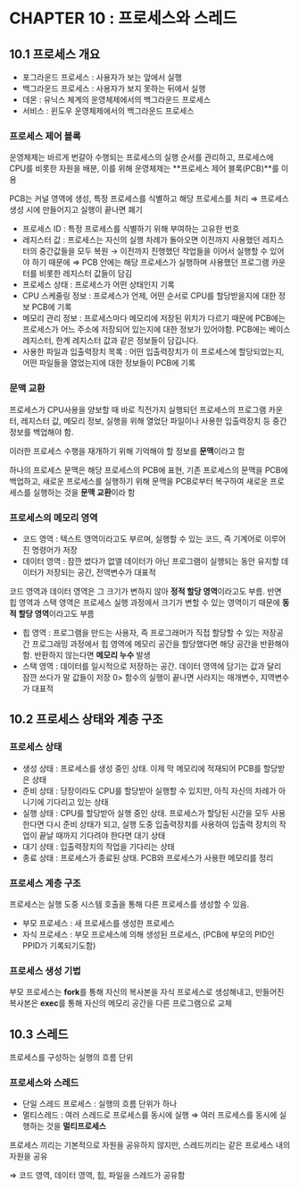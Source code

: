 # CHAPTER 10 : 프로세스와 스레드

## 10.1 프로세스 개요

- 포그라운드 프로세스 : 사용자가 보는 앞에서 실행
- 백그라운드 프로세스 : 사용자가 보지 못하는 뒤에서 실행
- 데몬 : 유닉스 체계의 운영체제에서의 백그라운드 프로세스
- 서비스 : 윈도우 운영체제에서의 백그라운드 프로세스

### 프로세스 제어 블록

운영체제는 바르게 번갈아 수행되는 프로세스의 실행 순서를 관리하고, 프로세스에 CPU를 비롯한 자원을 배분, 이를 위해 운영체제는 **프로세스 제어 블록(PCB)**를 이용

PCB는 커널 영역에 생성, 특정 프로세스를 식별하고 해당 프로세스를 처리 ⇒ 프로세스 생성 시에 만들어지고 실행이 끝나면 폐기

- 프로세스 ID : 특정 프로세스를 식별하기 위해 부여하는 고유한 번호
- 레지스터 값 : 프로세스는 자신의 실행 차례가 돌아오면 이전까지 사용했던 레지스터의 중간값들을 모두 복원 → 이전까지 진행했던 작업들을 이어서 실행할 수 있어야 하기 때문에 ⇒ PCB 안에는 해당 프로세스가 실행하며 사용했던 프로그램 카운터를 비롯한 레지스터 값들이 담김
- 프로세스 상태  : 프로세스가 어떤 상태인지 기록
- CPU 스케줄링 정보 : 프로세스가 언제, 어떤 순서로 CPU를 할당받을지에 대한 정보 PCB에 기록
- 메모리 관리 정보 : 프로세스마다 메모리에 저장된 위치가 다르기 때문에 PCB에는 프로세스가 어느 주소에 저장되어 있는지에 대한 정보가 있어야함. PCB에는 베이스 레지스터, 한계 레지스터 값과 같은 정보들이 담깁니다.
- 사용한 파일과 입출력장치 목록 : 어떤 입출력장치가 이 프로세스에 할당되었는지, 어떤 파일들을 열었는지에 대한 정보들이 PCB에 기록

### 문맥 교환

프로세스가 CPU사용을 양보할 때 바로 직전가지 실행되던 프로세스의 프로그램 카운터, 레지스터 값, 메모리 정보, 실행을 위해 열었단 파일이나 사용한 입출력장치 등 중간 정보를 백업해야 함.

이러한 프로세스 수행을 재개하기 위해 기억해야 할 정보를 **문맥**이라고 함

하나의 프로세스 문맥은 해당 프로세스의 PCB에 표현, 기존 프로세스의 문맥을 PCB에 백업하고, 새로운 프로세스를 실행하기 위해 문맥을 PCB로부터 복구하여 새로운 프로세스를 실행하는 것을 **문맥 교환**이라 함

### 프로세스의 메모리 영역

- 코드 영역 : 텍스트 영역이라고도 부르며, 실행할 수 있는 코드, 즉 기계어로 이루어진 명령어가 저장
- 데이터 영역 : 잠깐 썼다가 없앨 데이터가 아닌 프로그램이 실행되는 동안 유지할 데이터가 저장되는 공간, 전역변수가 대표적

코드 영역과 데이터 영역은 그 크기가 변하지 않아 **정적 할당 영역**이라고도 부름. 반면 힙 영역과 스택 영역은 프로세스 실행 과정에서 크기가 변할 수 있는 영역이기 때문에 **동적 할당 영역**이라고도 부름

- 힙 영역 : 프로그램을 만드는 사용자, 즉 프로그래머가 직접 할당할 수 있는 저장공간
프로그래밍 과정에서 힙 영역에 메모리 공간을 할당했다면 해당 공간을 반환해야함.
반환하지 않는다면 **메모리 누수** 발생
- 스택 영역 : 데이터를 일시적으로 저장하는 공간. 데이터 영역에 담기는 값과 달리 잠깐 쓰다가 말 값들이 저장 0> 함수의 실행이 끝나면 사라지는 매개변수, 지역변수가 대표적

## 10.2 프로세스 상태와 계층 구조

### 프로세스 상태

- 생성 상태 : 프로세스를 생성 중인 상태. 이제 막 메모리에 적재되어 PCB를 할당받은 상태
- 준비 상태 : 당장이라도 CPU를 할당받아 실행할 수 있지만, 아직 자신의 차례가 아니기에 기다리고 있는 상태
- 실행 상태 : CPU를 할당받아 실행 중인 상태. 프로세스가 할당된 시간을 모두 사용한다면 다시 준비 상태가 되고, 실행 도중 입출력장치를 사용하여 입출력 장치의 작업이 끝날 때까지 기다려야 한다면 대기 상태
- 대기 상태 : 입출력장치의 작업을 기다리는 상태
- 종료 상태 : 프로세스가 종료된 상태. PCB와 프로세스가 사용한 메모리를 정리

### 프로세스 계층 구조

프로세스는 실행 도중 시스템 호출을 통해 다른 프로세스를 생성할 수 있음.

- 부모 프로세스 : 새 프로세스를 생성한 프로세스
- 자식 프로세스 : 부모 프로세스에 의해 생성된 프로세스, (PCB에 부모의 PID인 PPID가 기록되기도함)

### 프로세스 생성 기법

부모 프로세스는 **fork**를 통해 자신의 복사본을 자식 프로세스로 생성해내고, 만들어진복사본은 **exec**를 통해 자신의 메모리 공간을 다른 프로그램으로 교체

## 10.3 스레드

프로세스를 구성하는 실행의 흐름 단위

### 프로세스와 스레드

- 단일 스레드 프로세스 : 실행의 흐름 단위가 하나
- 멀티스레드 : 여러 스레드로 프로세스를 동시에 실행 ⇒ 여러 프로세스를 동시에 실행하는 것을 **멀티프로세스**

프로세스 끼리는 기본적으로 자원을 공유하지 않지만, 스레드끼리는 같은 프로세스 내의 자원을 공유

⇒ 코드 영역, 데이터 영역, 힙, 파일을 스레드가 공유함